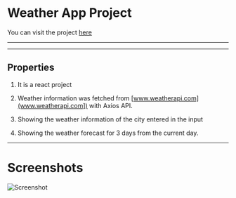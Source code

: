 # Weather App Project

You can visit the project [here](https://wetaher-app-react.netlify.app/)

---



---

## Properties

1. It is a react project

2. Weather information was fetched from [www.weatherapi.com](www.weatherapi.com]) with Axios API.

3. Showing the weather information of the city entered in the input

4. Showing the weather forecast for 3 days from the current day.

---

# Screenshots

![Screenshot]('./images/ss-ap.png')
